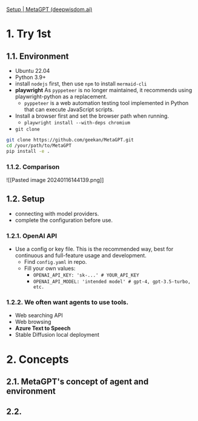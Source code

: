 [Setup | MetaGPT (deepwisdom.ai)](https://docs.deepwisdom.ai/main/en/guide/get_started/setup.html)

# 1. Try 1st

## 1.1. Environment

- Ubuntu 22.04 
- Python 3.9+
- install `nodejs` first, then use `npm` to install `mermaid-cli`
- **playwright** As `pyppeteer` is no longer maintained, it recommends using playwright-python as a replacement.
	- `pyppeteer` is a web automation testing tool implemented in Python that can execute JavaScript scripts.
- Install a browser first and set the browser path when running.
	- `playwright install --with-deps chromium`
- `git clone`
```Bash
git clone https://github.com/geekan/MetaGPT.git
cd /your/path/to/MetaGPT
pip install -e .
```

### 1.1.2. Comparison
![[Pasted image 20240116144139.png]]
## 1.2. Setup
- connecting with model providers.
- complete the configuration before use.
### 1.2.1. OpenAI API

- Use a config or key file. This is the recommended way, best for continuous and full-feature usage and development.
	- Find `config.yaml` in repo.
	- Fill your own values:
		- `OPENAI_API_KEY: 'sk-...' # YOUR_API_KEY` 
		- `OPENAI_API_MODEL: 'intended model' # gpt-4, gpt-3.5-turbo, etc.`
### 1.2.2. We often want agents to use tools.
- Web searching API
- Web browsing
- **Azure Text to Speech**
- Stable Diffusion local deployment
# 2. Concepts

## 2.1. MetaGPT's concept of agent and environment
## 2.2. 